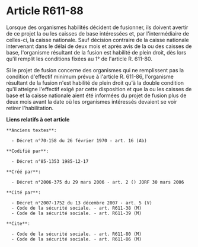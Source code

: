 # Article R611-88

Lorsque des organismes habilités décident de fusionner, ils doivent avertir de ce projet la ou les caisses de base
intéressées et, par l'intermédiaire de celles-ci, la caisse nationale. Sauf décision contraire de la caisse nationale
intervenant dans le délai de deux mois et après avis de la ou des caisses de base, l'organisme résultant de la fusion est
habilité de plein droit, dès lors qu'il remplit les conditions fixées au 1° de l'article R. 611-80.

Si le projet de fusion concerne des organismes qui ne remplissent pas la condition d'effectif minimum prévue à l'article R.
611-86, l'organisme résultant de la fusion n'est habilité de plein droit qu'à la double condition qu'il atteigne l'effectif
exigé par cette disposition et que la ou les caisses de base et la caisse nationale aient été informées du projet de fusion
plus de deux mois avant la date où les organismes intéressés devaient se voir retirer l'habilitation.

**Liens relatifs à cet article**

	**Anciens textes**:

	  - Décret n°70-158 du 26 février 1970 - art. 16 (Ab)

	**Codifié par**:

	  - Décret n°85-1353 1985-12-17

	**Créé par**:

	  - Décret n°2006-375 du 29 mars 2006 - art. 2 () JORF 30 mars 2006

	**Cité par**:

	  - Décret n°2007-1752 du 13 décembre 2007 - art. 5 (V)
	  - Code de la sécurité sociale. - art. R611-38 (M)
	  - Code de la sécurité sociale. - art. R611-39 (M)

	**Cite**:

	  - Code de la sécurité sociale. - art. R611-80 (M)
	  - Code de la sécurité sociale. - art. R611-86 (M)
